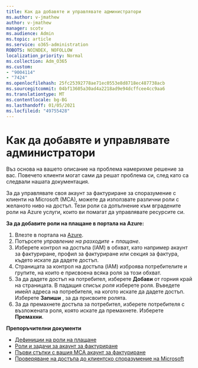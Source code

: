 ```yaml
---
title: Как да добавяте и управлявате администратори
ms.author: v-jmathew
author: v-jmathew
manager: scotv
ms.audience: Admin
ms.topic: article
ms.service: o365-administration
ROBOTS: NOINDEX, NOFOLLOW
localization_priority: Normal
ms.collection: Adm_O365
ms.custom:
- "9004114"
- "7424"
ms.openlocfilehash: 25fc25392778ae71ec0553e8d8718ec487738acb
ms.sourcegitcommit: 04bf13605a30ad4a2218ad9e94dcffcee4cc9aa6
ms.translationtype: MT
ms.contentlocale: bg-BG
ms.lasthandoff: 01/05/2021
ms.locfileid: "49755428"
---
```

# <a name="how-to-add-and-manage-admins"></a>Как да добавяте и управлявате администратори

Въз основа на вашето описание на проблема намерихме решение за вас. Повечето клиенти могат сами да решат проблема си, след като са следвали нашата документация.

За да управлявате своя акаунт за фактуриране за споразумение с клиенти на Microsoft (MCA), можете да използвате различни роли с желаното ниво на достъп. Тези роли са допълнение към вградените роли на Azure услуги, които ви помагат да управлявате ресурсите си.

**За да добавите роли на плащане в портала на Azure:**

1. Влезте в портала на [Azure](https://portal.azure.com/).
2. Потърсете *управление на разходите + плащане*.
3. Изберете контрол на достъпа (IAM) в обхват, като например акаунт за фактуриране, профил за фактуриране или секция за фактура, където искате да дадете достъп.
4. Страницата за контрол на достъпа (IAM) изброява потребителите и групите, на които е присвоена всяка роля за този обхват.
5. За да дадете достъп на потребител, изберете **Добави** от горния край на страницата. В падащия списък *роля* изберете роля. Въведете имейл адреса на потребителя, на когото искате да дадете достъп. Изберете **Запиши** , за да присвоите ролята.
6. За да премахнете достъпа за потребител, изберете потребителя с възложената роля, която искате да премахнете. Изберете **Премахни**.

**Препоръчителни документи**

- [Дефиниции на роли на плащане](https://docs.microsoft.com/azure/cost-management-billing/manage/understand-mca-roles)
- [Роли и задачи за акаунт за фактуриране](https://docs.microsoft.com/azure/cost-management-billing/manage/understand-mca-roles#billing-account-roles-and-tasks)
- [Първи стъпки с вашия МСА акаунт за фактуриране](https://docs.microsoft.com/azure/cost-management-billing/understand/mca-overview)
- [Проверяване на достъпа до клиентско споразумение на Microsoft](https://docs.microsoft.com/azure/cost-management-billing/manage/change-credit-card?WT.mc_id=Portal-Microsoft_Azure_Support%22%20%5Cl%20%22manage-credit-cards-for-a-microsoft-customer-agreement%22%20%5Ct%20%22_blank#check-the-type-of-your-account)
